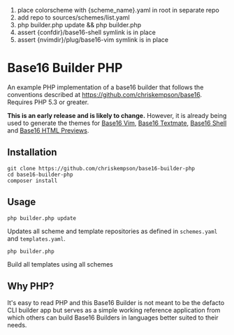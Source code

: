 1. place colorscheme with {scheme_name}.yaml in root in separate repo
2. add repo to sources/schemes/list.yaml
3. php builder.php update && php builder.php
4. assert {confdir}/base16-shell symlink is in place
5. assert {nvimdir}/plug/base16-vim symlink is in place

# Base16 Builder PHP
An example PHP implementation of a base16 builder that follows the conventions described at https://github.com/chriskempson/base16.
Requires PHP 5.3 or greater.

**This is an early release and is likely to change.** However, it is already being used to generate the themes for [Base16 Vim](https://github.com/chriskempson/base16-vim), [Base16 Textmate](https://github.com/chriskempson/base16-textmate), [Base16 Shell](https://github.com/chriskempson/base16-shell) and [Base16 HTML Previews](https://github.com/chriskempson/base16-html-previews).

## Installation

    git clone https://github.com/chriskempson/base16-builder-php
    cd base16-builder-php
    composer install

## Usage

    php builder.php update
Updates all scheme and template repositories as defined in `schemes.yaml` and `templates.yaml`.

    php builder.php
Build all templates using all schemes

## Why PHP?
It's easy to read PHP and this Base16 Builder is not meant to be the defacto CLI builder app but serves as a simple working reference application from which others can build Base16 Builders in languages better suited to their needs.
